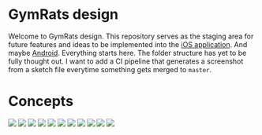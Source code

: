 # GymRats design

Welcome to GymRats design. This repository serves as the staging area for future features and ideas to be implemented into the [iOS application](https://gitlab.com/gym-rats/ios-app). And maybe [Android](https://gitlab.com/gym-rats/android-app). Everything starts here. The folder structure has yet to be fully thought out. I want to add a CI pipeline that generates a screenshot from a sketch file everytime something gets merged to `master`.

# Concepts

<img src=".gitlab/1.png">
<img src=".gitlab/2.png">
<img src=".gitlab/3.png">
<img src=".gitlab/4.png">
<img src=".gitlab/5.png">
<img src=".gitlab/6.png">
<img src=".gitlab/7.png">
<img src=".gitlab/10.png">
<img src=".gitlab/8.png">
<img src=".gitlab/9.png">
<img src=".gitlab/11.png">
